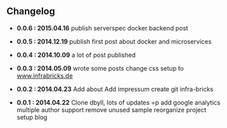 ## Changelog

- **0.0.6 : 2015.04.16**
  publish serverspec docker backend post
- **0.0.5 : 2014.12.19**
  publish first post about docker and microservices

- **0.0.4 : 2014.10.09**
  a lot of post published

- **0.0.3 : 2014.05.09**
  wrote some posts
  change css
  setup to www.infrabricks.de

- **0.0.2 : 2014.04.23**
  Add about
  Add impressum
  create git infra-bricks

- **0.0.1 : 2014.04.22**
  Clone dbyll, lots of updates =p
  add google analytics
  multiple author support
  remove unused sample
  reorganize project  
  setup blog
